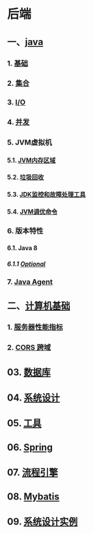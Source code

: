 # 后端

## 一、[java](01.java%2FREADME.md)
### 1. [基础](base%2FREADME.md)
### 2. [集合](collection%2FREADME.md)
### 3. [I/O](io%2FREADME.md)
### 4. [并发](concurrency%2FREADME.md)
### 5. JVM虚拟机
#### 5.1. [JVM内存区域](jvm%2Fjvm-memory-areas%2FREADME.md)
#### 5.2. [垃圾回收](jvm%2Fgarbage-collection%2FREADME.md)
#### 5.3. [JDK监控和故障处理工具](jvm%2Fmonitoring-and-troubleshooting-tools%2FREADME.md)
#### 5.4. [JVM调优命令](jvm%2Fjvm-tuning-command%2FREADME.md)
### 6. 版本特性
#### 6.1. Java 8
##### 6.1.1 [Optional](version%2Fjava-8%2Foptional%2FREADME.md)
### 7. [Java Agent](java-agent%2FREADME.md)

## 二、[计算机基础](02.computer-basics%2Findex.md)
### 1. [服务器性能指标](server-performance-metrics)
### 2. [CORS 跨域](cors%2FREADME.md)

## 03. [数据库](03.database)
## 04. [系统设计](04.system-design%2FREADME.md)
## 05. [工具](05.tools)
## 06. [Spring](06.spring%2FREADME.md)
## 07. [流程引擎](07.process-engine%2FREADME.md)
## 08. [Mybatis](08.mybatis%2FREADME.md)
## 09. [系统设计实例](09.system-design-cases%2FREADME.md)
